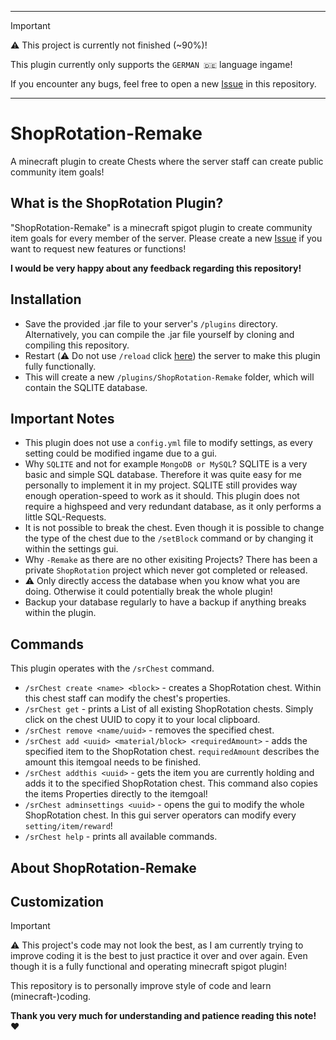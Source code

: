 
---

>[!IMPORTANT]
>:warning: This project is currently not finished (~90%)!
>
>This plugin currently only supports the `GERMAN 🇩🇪` language ingame!
>
>If you encounter any bugs, feel free to open a new [Issue](https://github.com/NYC_1809/ShopRotation-Remake/issues) in this repository.

---


# ShopRotation-Remake
A minecraft plugin to create Chests where the server staff can create public community item goals!

## What is the ShopRotation Plugin?

"ShopRotation-Remake" is a minecraft spigot plugin to create community item goals for every member of the server.
Please create a new [Issue](https://github.com/NYC_1809/ShopRotation-Remake/issues) if you want to request new features or functions!

**I would be very happy about any feedback regarding this repository!**

## Installation

- Save the provided .jar file to your server's `/plugins` directory. Alternatively, you can compile the .jar file yourself by cloning and compiling this repository.
- Restart (⚠️ Do not use `/reload` click [here](https://gist.github.com/A248/0085b1dff1bd3f93876e435d0d10b5d4)) the server to make this plugin fully functionally.
- This will create a new `/plugins/ShopRotation-Remake` folder, which will contain the SQLITE database.

## Important Notes

- This plugin does not use a `config.yml` file to modify settings, as every setting could be modified ingame due to a gui.
- Why `SQLITE` and not for example `MongoDB or MySQL`? SQLITE is a very basic and simple SQL database. Therefore it was quite easy for me personally to implement it in my project. SQLITE still provides way enough operation-speed to work as it should. This plugin does not require a highspeed and very redundant database, as it only performs a little SQL-Requests.
- It is not possible to break the chest. Even though it is possible to change the type of the chest due to the `/setBlock` command or by changing it within the settings gui.
- Why `-Remake` as there are no other exisiting Projects? There has been a private `ShopRotation` project which never got completed or released.
- ⚠️ Only directly access the database when you know what you are doing. Otherwise it could potentially break the whole plugin!
- Backup your database regularly to have a backup if anything breaks within the plugin.

## Commands
This plugin operates with the `/srChest` command.

- `/srChest create <name> <block>` - creates a ShopRotation chest. Within this chest staff can modify the chest's properties.
- `/srChest get` - prints a List of all existing ShopRotation chests. Simply click on the chest UUID to copy it to your local clipboard.
- `/srChest remove <name/uuid>` - removes the specified chest.
- `/srChest add <uuid> <material/block> <requiredAmount>` - adds the specified item to the ShopRotation chest. `requiredAmount` describes the amount this itemgoal needs to be finished.
- `/srChest addthis <uuid>` - gets the item you are currently holding and adds it to the specified ShopRotation chest. This command also copies the items Properties directly to the itemgoal!
- `/srChest adminsettings <uuid>` - opens the gui to modify the whole ShopRotation chest. In this gui server operators can modify every `setting/item/reward`!
- `/srChest help` - prints all available commands.

## About ShopRotation-Remake

## Customization


>[!IMPORTANT]
> ⚠️ This project's code may not look the best, as I am currently trying to improve coding it is the best to just practice it over and over again.
>Even though it is a fully functional and operating minecraft spigot plugin!
>
>This repository is to personally improve style of code and learn (minecraft-)coding.
>
>**Thank you very much for understanding and patience reading this note! ❤️**
